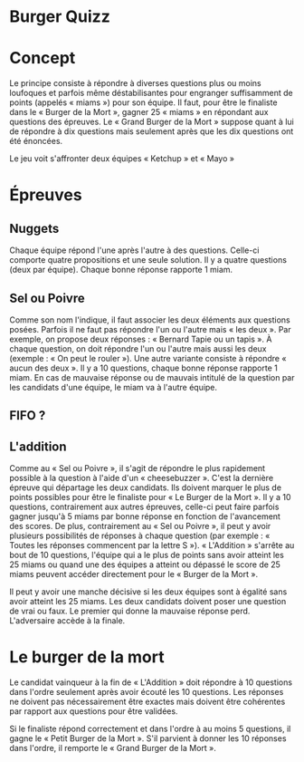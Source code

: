 # Burger Quizz

# Concept 

Le principe consiste à répondre à diverses questions plus ou moins loufoques et parfois même déstabilisantes pour engranger suffisamment de points (appelés « miams ») pour son équipe. Il faut, pour être le finaliste dans le « Burger de la Mort », gagner 25 « miams » en répondant aux questions des épreuves. Le « Grand Burger de la Mort » suppose quant à lui de répondre à dix questions mais seulement après que les dix questions ont été énoncées.

Le jeu voit s'affronter deux équipes « Ketchup » et « Mayo »

# Épreuves

## Nuggets

Chaque équipe répond l'une après l'autre à des questions. Celle-ci comporte quatre propositions et une seule solution. Il y a quatre questions (deux par équipe). Chaque bonne réponse rapporte 1 miam.

## Sel ou Poivre

Comme son nom l'indique, il faut associer les deux éléments aux questions posées. Parfois il ne faut pas répondre l'un ou l'autre mais « les deux ». Par exemple, on propose deux réponses : « Bernard Tapie ou un tapis ». À chaque question, on doit répondre l'un ou l'autre mais aussi les deux (exemple : « On peut le rouler »). Une autre variante consiste à répondre « aucun des deux ». Il y a 10 questions, chaque bonne réponse rapporte 1 miam. En cas de mauvaise réponse ou de mauvais intitulé de la question par les candidats d'une équipe, le miam va à l'autre équipe. 
 
## FIFO ?

## L'addition

Comme au « Sel ou Poivre », il s'agit de répondre le plus rapidement possible à la question à l'aide d'un « cheesebuzzer ». C'est la dernière épreuve qui départage les deux candidats. Ils doivent marquer le plus de points possibles pour être le finaliste pour « Le Burger de la Mort ». Il y a 10 questions, contrairement aux autres épreuves, celle-ci peut faire parfois gagner jusqu'à 5 miams par bonne réponse en fonction de l'avancement des scores. De plus, contrairement au « Sel ou Poivre », il peut y avoir plusieurs possibilités de réponses à chaque question (par exemple : « Toutes les réponses commencent par la lettre S »). « L'Addition » s'arrête au bout de 10 questions, l'équipe qui a le plus de points sans avoir atteint les 25 miams ou quand une des équipes a atteint ou dépassé le score de 25 miams peuvent accéder directement pour le « Burger de la Mort ».

Il peut y avoir une manche décisive si les deux équipes sont à égalité sans avoir atteint les 25 miams. Les deux candidats doivent poser une question de vrai ou faux. Le premier qui donne la mauvaise réponse perd. L'adversaire accède à la finale. 

# Le burger de la mort

Le candidat vainqueur à la fin de « L'Addition » doit répondre à 10 questions dans l'ordre seulement après avoir écouté les 10 questions. Les réponses ne doivent pas nécessairement être exactes mais doivent être cohérentes par rapport aux questions pour être validées.

Si le finaliste répond correctement et dans l'ordre à au moins 5 questions, il gagne le « Petit Burger de la Mort ». S'il parvient à donner les 10 réponses dans l'ordre, il remporte le « Grand Burger de la Mort ». 
